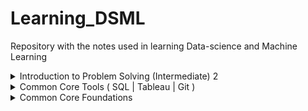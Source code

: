 # Learning_DSML
Repository with the notes used in learning Data-science and Machine Learning

<details>
<summary>Introduction to Problem Solving (Intermediate) 2</summary>
  <br>
  <ol>
  <details>
    <summary>DSML Intermediate: OOPS - 1</summary>
      <ol>
        <a href="https://github.com/dword0/Learning_DSML/blob/main/Resources/Quick_Note_2022_09_21_20_43_37.pdf">Lecture Notes</a>
      </ol>
  </details>
  <details>
    <summary>DSML Intermediate: OOPS - 2</summary>
      <ol>
        <a href="https://github.com/dword0/Learning_DSML/blob/main/Resources/Note_23_Sep_2022.pdf">Lecture Notes</a>
      </ol>
  </details>
  <details>
    <summary>Intermediate : OOPS-2 Problem Solving</summary>
      <ol>
        <a href="https://github.com/dword0/Learning_DSML/blob/main/Resources/Note_28_Sep_2022.pdf">Lecture Notes</a>
      </ol>
  </details>
  </ol>
</details>

<details>
<summary>Common Core Tools ( SQL | Tableau | Git )</summary>
  <br>
  <ol>
<details>
    <summary>SQL - 01 - Intro to Database & SQL</summary>
      <ul type="circle">
        <li><a href="https://www.scaler.com/academy/mentee-dashboard/class/41990/session?joinSession=1">Lecture</a></li></li>
        <li><a href="https://github.com/dword0/Learning_DSML/blob/main/Resources/ipad_sql_01.pdf">Lecture Notes</a></li>
      </ul>
  </details>
  <details>
    <summary>SQL - 02 - Filtering and Subqueries</summary>
      <ul type="circle">
        <li><a href="https://www.scaler.com/academy/mentee-dashboard/class/41992/session?joinSession=1">Lecture</a></li>
        <li><a href="https://github.com/dword0/Learning_DSML/blob/main/Resources/Sol_02_fittering___Subqueries.pdf">Lecture Notes</a></li>
        <li><a href="https://github.com/dword0/Learning_DSML/blob/main/Resources/Mysql_Installation_and_Setup__2_.pdf">MySQL Installation</a></li>
        <li><a href="https://github.com/dword0/Learning_DSML/blob/main/Resources/Execution_order_in_SQL__1_.pdf">Execution Order in SQL</a></li>
        <li><a href="https://github.com/dword0/Learning_DSML/blob/main/Resources/SQL_02___Filtering_and_Subqueries__3_.pdf">Lecture Queries</a></li>
      </ul>
  </details>
    <details>
    <summary>SQL - 03 - Joins</summary>
      <ul type="circle">
        <li><a href="https://www.scaler.com/academy/mentee-dashboard/class/41994/session?joinSession=1">Lecture</a></li>
        <li><a href="https://github.com/dword0/Learning_DSML/blob/main/Resources/Joins.pdf">Lecture Notes</a></li>
        <li><a href="https://github.com/dword0/Learning_DSML/blob/main/Resources/joins_cheat_sheet_a4.pdf">Joins Cheat Sheet</a></li>
        <li><a href="https://github.com/dword0/Learning_DSML/blob/main/Resources/standard_sql_functions_cheat_sheet_a4.pdf">Standard SQL Cheat Sheet</a></li>
        <li><a href="https://github.com/dword0/Learning_DSML/blob/main/Resources/sql_basics_cheat_sheet_a4.pdf">SQL Basics Cheat Sheet</a></li>
      </ul>
  </details>
    <details>
    <summary>SQL - 04 - Group By & Aggregation Functions</summary>
      <ul type="circle">
        <li><a href="https://www.scaler.com/academy/mentee-dashboard/class/41996/session?joinSession=1">Lecture</a></li>
        <li><a href="https://github.com/dword0/Learning_DSML/blob/main/Resources/groupby_ipad.pdf">Lecture Notes</a></li>
        <li><a href="https://github.com/dword0/Learning_DSML/blob/main/Resources/SQL_04___GROUP_BY_Aggregation__4_.pdf">Lecture Queries</a></li>
      </ul>
  </details>
    <details>
    <summary>SQL - 05 - Window Functions</summary>
      <ul type="circle">
        <li><a href="https://www.scaler.com/academy/mentee-dashboard/class/41998/session?joinSession=1">Lecture</a></li>
        <li><a href="https://github.com/dword0/Learning_DSML/blob/main/Resources/WINDOW_FUNCTIONS__1_.pdf">Lecture Notes</a></li>
        <li><a href="https://github.com/dword0/Learning_DSML/blob/main/Resources/Window_Functions_Cheat_Sheet.pdf">Window Functions Cheat Sheet</a></li>
        <li><a href="https://github.com/dword0/Learning_DSML/blob/main/Resources/SQL_05___Window_fns__3_.pdf">Lecture Queries</a></li>
      </ul>
  </details>
    <details>
    <summary>SQL - 06 - Date & Time Functions</summary>
      <ul type="circle">
        <li><a href="https://www.scaler.com/academy/mentee-dashboard/class/42000/session?joinSession=1">Lecture</a></li>
        <li><a href="https://github.com/dword0/Learning_DSML/blob/main/Resources/DATE___TIME_FUNCTIONS.pdf">Lecture Notes</a></li>
        <li><a href="https://github.com/dword0/Learning_DSML/blob/main/Resources/SQL_06___Window_and_Date___Time_Functions__3_.pdf">Lecture Queries</a></li>
      </ul>
  </details>
  </ol>
</details>



<details>
<summary>Common Core Foundations</summary>
  <br>
  <ol>
  <details>
    <summary>Numpy-1 - Airbnb's NPS</summary>
      <ul type="circle">
        <li><a href="https://www.scaler.com/academy/mentee-dashboard/class/46706/session?joinSession=1">Lecture</a></li>
        <li><a href="https://github.com/dword0/Learning_DSML/blob/main/Resources/LectureNotes_Numpy1_NPS.ipynb___Colaboratory.pdf">Lecture Notes</a></li>
        <li><a href="https://github.com/dword0/Learning_DSML/blob/main/Resources/Numpy1_NPS_RevisionNotes.ipynb">Notes</a></li>
        <li><a href="https://github.com/dword0/Learning_DSML/blob/main/Resources/Numpy1_NPS_PostRead.ipynb">Post Read</a></li>
      </ul>
  </details>
  <details>
    <summary>Numpy-2 - Fitbit User Analysis</summary>
      <ul type="circle">
        <li><a href="https://www.scaler.com/academy/mentee-dashboard/class/46711/session?joinSession=1">Lecture</a></li>
        <li><a href="https://github.com/dword0/Learning_DSML/blob/main/Resources/LectureNotes_Numpy2_Fitbit.ipynb___Colaboratory.pdf">Lecture Notes</a></li>
        <li><a href="https://github.com/dword0/Learning_DSML/blob/main/Resources/Numpy2_FitBit_RevisionNotes.ipynb">Notes</a></li>
        <li><a href="https://github.com/dword0/Learning_DSML/blob/main/Resources/PostRead_Numpy2.ipynb">Post Read</a></li>
      </ul>
  </details>
  <details>
    <summary>Numpy-3 - Image Manipulation</summary>
      <ul type="circle">
        <li><a href="https://www.scaler.com/academy/mentee-dashboard/class/46716/session?joinSession=1">Lecture</a></li>
        <li><a href="https://github.com/dword0/Learning_DSML/blob/main/Resources/LectureNotes_Numpy3_ImageManipulation.ipynb___Colaboratory.pdf">Lecture Notes</a></li>
        <li><a href="https://github.com/dword0/Learning_DSML/blob/main/Resources/Numpy3_ImageManipulation_RevisionNotes.ipynb">Notes</a></li>
        <li><a href="https://github.com/dword0/Learning_DSML/blob/main/Resources/PostRead_Numpy3.ipynb">Post Read</a></li>
      </ul>
  </details>
  <details>
    <summary> Numpy-4 - Misc Topics</summary>
      <ul type="circle">
        <li><a href="https://www.scaler.com/academy/mentee-dashboard/class/46721/session?joinSession=1">Lecture</a></li>
        <li><a href="https://github.com/dword0/Learning_DSML/blob/main/Resources/LectureNotes_Numpy3_ImageManipulation.ipynb___Colaboratory%20(2).pdf">Lecture Notes</a></li>
        <li><a href="https://github.com/dword0/Learning_DSML/blob/main/Resources/Numpy4_Misc_Topics_RevisionNotes.ipynb">Notes</a></li>
        <li><a href="https://github.com/dword0/Learning_DSML/blob/main/Resources/PostRead_Numpy4.ipynb">Post Read</a></li>
      </ul>
  </details> 
    <details>
    <summary>Pandas-1 - McKinsey LifeExpentancy Insights</summary>
      <ul type="circle">
        <li><a href="https://www.scaler.com/academy/mentee-dashboard/class/46726/session?joinSession=1">Lecture</a></li>
        <li><a href="https://github.com/dword0/Learning_DSML/blob/main/Resources/LectureNotes_Pandas1_Mckinsey.ipynb___Colaboratory.pdf">Lecture Notes</a></li>
        <li><a href="https://github.com/dword0/Learning_DSML/blob/main/Resources/Pandas_01_McKinsey_RevisionNotes.ipynb">Notes</a></li>
        <li><a href="https://github.com/dword0/Learning_DSML/blob/main/Resources/Pandas_01_PostRead.ipynb">Post Read</a></li>
      </ul>
  </details>
    <details>
    <summary>Pandas-2 - IMDB Director Insights</summary>
      <ul type="circle">
        <li><a href="https://www.scaler.com/academy/mentee-dashboard/class/46731/session?joinSession=1">Lecture</a></li>
        <li><a href="https://github.com/dword0/Learning_DSML/blob/main/Resources/LectureNotes_Pandas2_Mckinsey_contd.ipynb___Colaboratory.pdf">Lecture Notes</a></li>
        <li><a href="https://github.com/dword0/Learning_DSML/blob/main/Resources/Pandas_2_RevisionNotes.ipynb">Notes</a></li>
        <li><a href="https://github.com/dword0/Learning_DSML/blob/main/Resources/Pandas_02_PreRead_Joins.ipynb">Pre Read</a></li>
      </ul>
  </details>
  <details>
    <summary>Pandas-3 - IMDB Analysis contd.</summary>
      <ul type="circle">
        <li><a href="https://www.scaler.com/academy/mentee-dashboard/class/48365/session?joinSession=1">Lecture</a></li>
        <li><a href="https://github.com/dword0/Learning_DSML/blob/main/Resources/Pandas_3_IMDBInsights.ipynb___Colaboratory.pdf">Lecture Notes</a></li>
        <li><a href="https://github.com/dword0/Learning_DSML/blob/main/Resources/Revision_Notes_Pandas_3.ipynb">Post Read</a></li>
        <li><a href="https://github.com/dword0/Learning_DSML/blob/main/Resources/Pandas_03_PreRead_Groupby.ipynb">Pre Read</a></li>
      </ul>
  </details>
  </ol>
</details>

